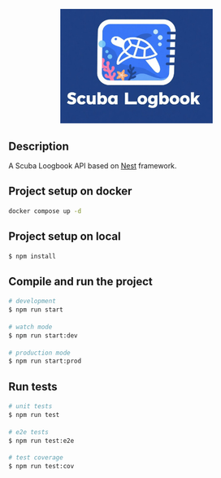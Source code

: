 <p align="center">
  <img src="./logo.jpeg" alt="Logo" width=300 />
</p>

## Description

A Scuba Loogbook API based on [Nest](https://github.com/nestjs/nest) framework.

## Project setup on docker

```bash
docker compose up -d
```

## Project setup on local

```bash
$ npm install
```

## Compile and run the project

```bash
# development
$ npm run start

# watch mode
$ npm run start:dev

# production mode
$ npm run start:prod
```

## Run tests

```bash
# unit tests
$ npm run test

# e2e tests
$ npm run test:e2e

# test coverage
$ npm run test:cov
```
